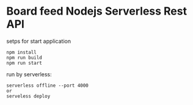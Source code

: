 # Board feed Nodejs Serverless Rest API


setps for start application
```
npm install
npm run build
npm run start
```

run by serverless:
```
serverless offline --port 4000
or
serveless deploy
```



